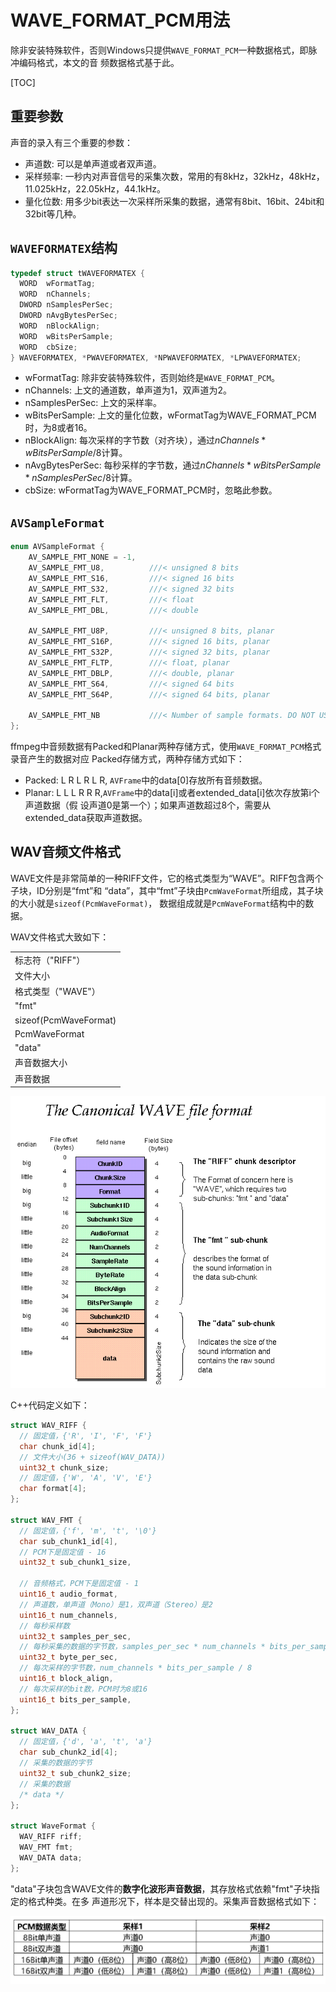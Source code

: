# WAVE_FORMAT_PCM用法

除非安装特殊软件，否则Windows只提供`WAVE_FORMAT_PCM`一种数据格式，即脉冲编码格式，本文的音
频数据格式基于此。

[TOC]

## 重要参数

声音的录入有三个重要的参数：

* 声道数: 可以是单声道或者双声道。
* 采样频率: 一秒内对声音信号的采集次数，常用的有8kHz，32kHz，48kHz，11.025kHz，22.05kHz，44.1kHz。
* 量化位数: 用多少bit表达一次采样所采集的数据，通常有8bit、16bit、24bit和32bit等几种。

## `WAVEFORMATEX`结构

```C++
typedef struct tWAVEFORMATEX {
  WORD  wFormatTag;
  WORD  nChannels;
  DWORD nSamplesPerSec;
  DWORD nAvgBytesPerSec;
  WORD  nBlockAlign;
  WORD  wBitsPerSample;
  WORD  cbSize;
} WAVEFORMATEX, *PWAVEFORMATEX, *NPWAVEFORMATEX, *LPWAVEFORMATEX;
```

* wFormatTag: 除非安装特殊软件，否则始终是`WAVE_FORMAT_PCM`。
* nChannels: 上文的通道数，单声道为1，双声道为2。
* nSamplesPerSec: 上文的采样率。
* wBitsPerSample: 上文的量化位数，wFormatTag为WAVE_FORMAT_PCM时，为8或者16。
* nBlockAlign: 每次采样的字节数（对齐块），通过$nChannels * wBitsPerSample / 8$计算。
* nAvgBytesPerSec: 每秒采样的字节数，通过$nChannels * wBitsPerSample * nSamplesPerSec / 8$计算。
* cbSize: wFormatTag为WAVE_FORMAT_PCM时，忽略此参数。

## `AVSampleFormat`

```C++
enum AVSampleFormat {
    AV_SAMPLE_FMT_NONE = -1,
    AV_SAMPLE_FMT_U8,          ///< unsigned 8 bits
    AV_SAMPLE_FMT_S16,         ///< signed 16 bits
    AV_SAMPLE_FMT_S32,         ///< signed 32 bits
    AV_SAMPLE_FMT_FLT,         ///< float
    AV_SAMPLE_FMT_DBL,         ///< double

    AV_SAMPLE_FMT_U8P,         ///< unsigned 8 bits, planar
    AV_SAMPLE_FMT_S16P,        ///< signed 16 bits, planar
    AV_SAMPLE_FMT_S32P,        ///< signed 32 bits, planar
    AV_SAMPLE_FMT_FLTP,        ///< float, planar
    AV_SAMPLE_FMT_DBLP,        ///< double, planar
    AV_SAMPLE_FMT_S64,         ///< signed 64 bits
    AV_SAMPLE_FMT_S64P,        ///< signed 64 bits, planar

    AV_SAMPLE_FMT_NB           ///< Number of sample formats. DO NOT USE if linking dynamically
};
```

ffmpeg中音频数据有Packed和Planar两种存储方式，使用`WAVE_FORMAT_PCM`格式录音产生的数据对应
Packed存储方式，两种存储方式如下：

* Packed: L R L R L R, `AVFrame`中的data[0]存放所有音频数据。
* Planar: L L L R R R,`AVFrame`中的data[i]或者extended_data[i]依次存放第i个声道数据（假
设声道0是第一个）；如果声道数超过8个，需要从extended_data获取声道数据。

## WAV音频文件格式

WAVE文件是非常简单的一种RIFF文件，它的格式类型为“WAVE”。RIFF包含两个子块，ID分别是“fmt”和
“data”，其中“fmt”子块由`PcmWaveFormat`所组成，其子块的大小就是`sizeof(PcmWaveFormat)`，
数据组成就是`PcmWaveFormat`结构中的数据。

WAV文件格式大致如下：

| |
| - |
| 标志符（"RIFF"） |
| 文件大小 |
| 格式类型（"WAVE"） |
| "fmt" |
| sizeof(PcmWaveFormat) |
| PcmWaveFormat |
| "data" |
| 声音数据大小 |
| 声音数据 |

![wave文件格式](imgs/wave文件格式.png "wave文件格式")

C++代码定义如下：

```C++
struct WAV_RIFF {
  // 固定值，{'R', 'I', 'F', 'F'}
  char chunk_id[4];
  // 文件大小(36 + sizeof(WAV_DATA))
  uint32_t chunk_size;
  // 固定值，{'W', 'A', 'V', 'E'}
  char format[4];
};

struct WAV_FMT {
  // 固定值，{'f', 'm', 't', '\0'}
  char sub_chunk1_id[4],
  // PCM下是固定值 - 16
  uint32_t sub_chunk1_size,

  // 音频格式，PCM下是固定值 - 1
  uint16_t audio_format,
  // 声道数，单声道（Mono）是1，双声道（Stereo）是2
  uint16_t num_channels,
  // 每秒采样数
  uint32_t samples_per_sec,
  // 每秒采集的数据的字节数，samples_per_sec * num_channels * bits_per_sample / 8
  uint32_t byte_per_sec,
  // 每次采样的字节数，num_channels * bits_per_sample / 8
  uint16_t block_align,
  // 每次采样的bit数，PCM时为8或16
  uint16_t bits_per_sample,
};

struct WAV_DATA {
  // 固定值，{'d', 'a', 't', 'a'}
  char sub_chunk2_id[4];
  // 采集的数据的字节
  uint32_t sub_chunk2_size;
  // 采集的数据
  /* data */
};

struct WaveFormat {
  WAV_RIFF riff;
  WAV_FMT fmt;
  WAV_DATA data;
};
```

"data"子块包含WAVE文件的**数字化波形声音数据**，其存放格式依赖"fmt"子块指定的格式种类。在多
声道形况下，样本是交替出现的。采集声音数据格式如下：

![声音数据格式](imgs/声音数据格式.png "声音数据格式")
